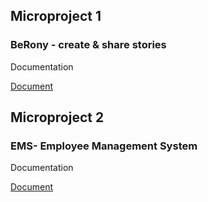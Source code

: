 ## Microproject 1
### BeRony - create & share stories

Documentation

[Document](https://docs.google.com/document/d/1r846Ox72KJ1shtKyNrlCZoLMeOUpct84T4AcEgT5aqE/edit?usp=sharing)



## Microproject 2
### EMS- Employee Management System


Documentation

[Document](https://docs.google.com/document/d/1ABSdxvR2lAzYJbbMc6BCMyjleTFxaw_6rw5_5y0BdFY/edit?usp=sharing)


